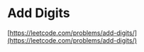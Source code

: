 Add Digits
========

[https://leetcode.com/problems/add-digits/](https://leetcode.com/problems/add-digits/)